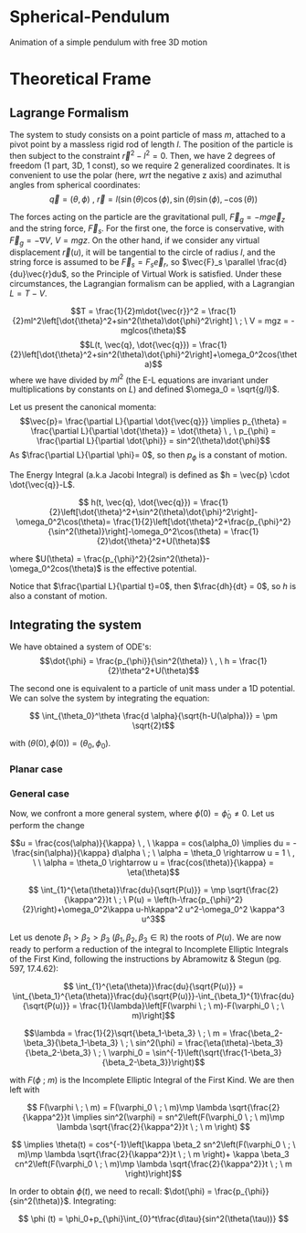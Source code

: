 # Spherical-Pendulum
Animation of a simple pendulum with free 3D motion

# Theoretical Frame
## Lagrange Formalism
The system to study consists on a point particle of mass $m$, attached to a pivot point by a massless rigid rod of length $l$. The position of the particle is then subject to the constraint $\vec{r}^2-l^2 = 0$. Then, we have 2 degrees of freedom (1 part, 3D, 1 const), so we require 2 generalized coordinates. It is convenient to use the polar (here, $wrt$ the negative z axis) and azimuthal angles from spherical coordinates: 
$$\vec{q} = (\theta, \phi) \ , \ \vec{r} = l(\sin(\theta)\cos(\phi), \sin(\theta)\sin(\phi), -\cos(\theta))$$

The forces acting on the particle are the gravitational pull, $\vec{F}_g = -mg\vec{e}_z$ and the string force, $\vec{F}_s$. For the first one, the force is conservative, with $\vec{F}_g = -\nabla V$, $V = mgz$. On the other hand, if we consider any virtual displacement $\vec{r}(u)$, it will be tangential to the circle of radius $l$, and the string force is assumed to be $\vec{F}_s = F_s \vec{e}_r$, so $\vec{F}_s \parallel \frac{d}{du}\vec{r}du$, so the Principle of Virtual Work is satisfied. Under these circumstances, the Lagrangian formalism can be applied, with a Lagrangian $L = T-V$.

$$T = \frac{1}{2}m\dot{\vec{r}}^2 = \frac{1}{2}ml^2\left[\dot{\theta}^2+sin^2(\theta)\dot{\phi}^2\right] \ ; \ V = mgz = -mglcos(\theta)$$
$$L(t, \vec{q}, \dot{\vec{q}}) = \frac{1}{2}\left[\dot{\theta}^2+sin^2(\theta)\dot{\phi}^2\right]+\omega_0^2cos(\theta)$$
 where we have divided by $ml^2$ (the E-L equations are invariant under multiplications by constants on $L$) and defined $\omega_0 = \sqrt{g/l}$.

 Let us present the canonical momenta: 
 $$\vec{p}= \frac{\partial L}{\partial \dot{\vec{q}}} \implies p_{\theta} = \frac{\partial L}{\partial \dot{\theta}} = \dot{\theta} \ , \  p_{\phi} = \frac{\partial L}{\partial \dot{\phi}} = sin^2(\theta)\dot{\phi}$$
 As $\frac{\partial L}{\partial \phi}= 0$, so then $p_{\phi}$ is a constant of motion.

 The Energy Integral (a.k.a Jacobi Integral) is defined as $h = \vec{p} \cdot \dot{\vec{q}}-L$. 

 $$ h(t, \vec{q}, \dot{\vec{q}}) = \frac{1}{2}\left[\dot{\theta}^2+\sin^2(\theta)\dot{\phi}^2\right]-\omega_0^2\cos(\theta)= \frac{1}{2}\left[\dot{\theta}^2+\frac{p_{\phi}^2}{\sin^2(\theta)}\right]-\omega_0^2\cos(\theta) = \frac{1}{2}\dot{\theta}^2+U(\theta)$$

 where $U(\theta) = \frac{p_{\phi}^2}{2sin^2(\theta)}-\omega_0^2cos(\theta)$ is the effective potential.

 Notice that $\frac{\partial L}{\partial t}=0$, then $\frac{dh}{dt} = 0$, so $h$ is also a constant of motion.

 ## Integrating the system
  We have obtained a system of ODE's:
 $$\dot{\phi} = \frac{p_{\phi}}{\sin^2(\theta)} \ , \ h = \frac{1}{2}\theta^2+U(\theta)$$

The second one is equivalent to a particle of unit mass under a 1D potential. We can solve the system by integrating the equation: 

$$ \int_{\theta_0}^\theta \frac{d \alpha}{\sqrt{h-U(\alpha)}} = \pm \sqrt{2}t$$

with $(\theta(0), \phi(0)) = (\theta_0, \phi_0)$.
 ### Planar case

 ### General case
Now, we confront a more general system, where $\dot{\phi}(0) = \dot{\phi}_0 \neq 0$. Let us perform the change 

$$u = \frac{cos(\alpha)}{\kappa} \ , \ \kappa = cos(\alpha_0) \implies du = -\frac{sin(\alpha)}{\kappa} d\alpha \ ; \ \alpha = \theta_0 \rightarrow u = 1 \ , \ \ \alpha = \theta_0 \rightarrow u = \frac{cos(\theta)}{\kappa} = \eta(\theta)$$

$$ \int_{1}^{\eta(\theta)}\frac{du}{\sqrt{P(u)}} = \mp \sqrt{\frac{2}{\kappa^2}}t \ ; \ P(u) = \left(h-\frac{p_{\phi}^2}{2}\right)+\omega_0^2\kappa u-h\kappa^2 u^2-\omega_0^2 \kappa^3 u^3$$

Let us denote $\beta_1>\beta_2>\beta_3$ ($\beta_1, \beta_2, \beta_3 \in \mathbb{R}$) the roots of $P(u)$. We are now ready to perform a reduction of the integral to Incomplete Elliptic Integrals of the First Kind, following the instructions by Abramowitz \& Stegun (pg. 597, 17.4.62):

$$ \int_{1}^{\eta(\theta)}\frac{du}{\sqrt{P(u)}} = \int_{\beta_1}^{\eta(\theta)}\frac{du}{\sqrt{P(u)}}-\int_{\beta_1}^{1}\frac{du}{\sqrt{P(u)}} = \frac{1}{\lambda}\left[F(\varphi \ ; \ m)-F(\varphi_0 \ ; \ m)\right]$$

$$\lambda = \frac{1}{2}\sqrt{\beta_1-\beta_3} \ ; \ m = \frac{\beta_2-\beta_3}{\beta_1-\beta_3} \ ; \ sin^2(\phi) = \frac{\eta(\theta)-\beta_3}{\beta_2-\beta_3} \ ; \ \varphi_0 = \sin^{-1}\left(\sqrt{\frac{1-\beta_3}{\beta_2-\beta_3}}\right)$$

with $F(\phi \ ; \ m)$ is the Incomplete Elliptic Integral of the First Kind. We are then left with

$$ F(\varphi \ ; \ m) = F(\varphi_0 \ ; \ m)\mp \lambda \sqrt{\frac{2}{\kappa^2}}t \implies sin^2(\varphi) = sn^2\left(F(\varphi_0 \ ; \ m)\mp \lambda \sqrt{\frac{2}{\kappa^2}}t \ ; \ m \right)  $$

$$ \implies \theta(t) = cos^{-1}\left[\kappa \beta_2 sn^2\left(F(\varphi_0 \ ; \ m)\mp \lambda \sqrt{\frac{2}{\kappa^2}}t \ ; \ m \right)+ \kappa \beta_3 cn^2\left(F(\varphi_0 \ ; \ m)\mp \lambda \sqrt{\frac{2}{\kappa^2}}t \ ; \ m \right)\right]$$

In order to obtain $\phi (t)$, we need to recall: $\dot(\phi) = \frac{p_{\phi}}{sin^2(\theta)}$. Integrating:

$$ \phi (t) = \phi_0+p_{\phi}\int_{0}^t\frac{d\tau}{sin^2(\theta(\tau))} $$


